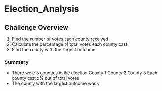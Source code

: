 # Election_Analysis
## Challenge Overview
1. Find the number of votes each county received
2. Calculate the percentage of total votes each county cast
3. Find the county with the largest outcome

### Summary
 - There were 3 counties in the election
 County 1
 County 2
 County 3
 Each county cast x% out of total votes
- The county with the largest outcome was y
